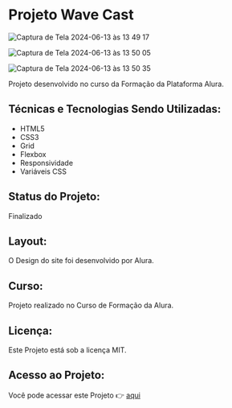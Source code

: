 # Projeto Wave Cast

![Captura de Tela 2024-06-13 às 13 49 17](https://github.com/paulateshima/wave-cast/assets/170154538/9410e8e3-b286-418c-80ea-465dddf3d4fb)

![Captura de Tela 2024-06-13 às 13 50 05](https://github.com/paulateshima/wave-cast/assets/170154538/f0ea306e-ec1c-4f64-bc06-06753d9b96ab)

![Captura de Tela 2024-06-13 às 13 50 35](https://github.com/paulateshima/wave-cast/assets/170154538/9b993112-3772-4027-b5e7-aabc12b751ae)

Projeto desenvolvido no curso da Formação da Plataforma Alura.

## Técnicas e Tecnologias Sendo Utilizadas:

* HTML5
* CSS3
* Grid
* Flexbox
* Responsividade
* Variáveis CSS

## Status do Projeto:

Finalizado

## Layout:

O Design do site foi desenvolvido por Alura.

## Curso:

Projeto realizado no Curso de Formação da Alura.

## Licença:

Este Projeto está sob a licença MIT.

## Acesso ao Projeto:

Você pode acessar este Projeto 👉 [aqui](https://wave-cast-sepia.vercel.app/)
